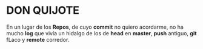 # DON QUIJOTE

En un lugar de los **Repos**,
de cuyo **commit** no quiero acordarme,
no ha mucho **log** que vivía
un hidalgo de los de **head** en **master**,
**push** antiguo,
**git** fLaco y **remote** corredor.